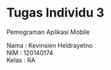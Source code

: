 # Tugas Individu 3
Pemograman Aplikasi Mobile

Nama : Kevinsien Heldrayetno \
NIM : 120140174 \
Kelas : RA 
